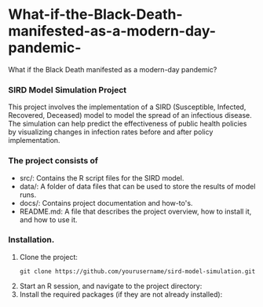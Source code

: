 # What-if-the-Black-Death-manifested-as-a-modern-day-pandemic-
What if the Black Death manifested as a modern-day pandemic? 
### SIRD Model Simulation Project
This project involves the implementation of a SIRD (Susceptible, Infected, Recovered, Deceased) model to model the spread of an infectious disease. The simulation can help predict the effectiveness of public health policies by visualizing changes in infection rates before and after policy implementation.


### The project consists of
- src/: Contains the R script files for the SIRD model.
- data/: A folder of data files that can be used to store the results of model runs.
- docs/: Contains project documentation and how-to's.
- README.md: A file that describes the project overview, how to install it, and how to use it.

### Installation.

1. Clone the project:
   ```
   git clone https://github.com/yourusername/sird-model-simulation.git
   ```
3. Start an R session, and navigate to the project directory:
4. Install the required packages (if they are not already installed):

